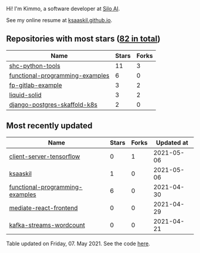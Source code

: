 Hi! I'm Kimmo, a software developer at [Silo AI](https://silo.ai/).

See my online resume at [ksaaskil.github.io](https://ksaaskil.github.io).

<!-- repositories starts -->

## Repositories with most stars ([82 in total](https://github.com/ksaaskil?tab=repositories))
| Name        | Stars           | Forks  |
| ------------- |-------------| -----|
|[shc-python-tools](https://github.com/ksaaskil/shc-python-tools)|11|3
|[functional-programming-examples](https://github.com/ksaaskil/functional-programming-examples)|6|0
|[fp-gitlab-example](https://github.com/ksaaskil/fp-gitlab-example)|3|2
|[liquid-solid](https://github.com/ksaaskil/liquid-solid)|3|2
|[django-postgres-skaffold-k8s](https://github.com/ksaaskil/django-postgres-skaffold-k8s)|2|0

<!-- repositories ends -->
<!-- recent_repositories starts -->

## Most recently updated
| Name        | Stars           | Forks  | Updated at
| ------------- |-------------| -----|-----|
|[client-server-tensorflow](https://github.com/ksaaskil/client-server-tensorflow)|0|1|2021-05-06
|[ksaaskil](https://github.com/ksaaskil/ksaaskil)|1|0|2021-05-06
|[functional-programming-examples](https://github.com/ksaaskil/functional-programming-examples)|6|0|2021-04-30
|[mediate-react-frontend](https://github.com/ksaaskil/mediate-react-frontend)|0|0|2021-04-29
|[kafka-streams-wordcount](https://github.com/ksaaskil/kafka-streams-wordcount)|0|0|2021-04-21

<!-- recent_repositories ends -->
<!-- updated_at starts -->
Table updated on Friday, 07. May 2021. See the code [here](https://github.com/ksaaskil/ksaaskil).
<!-- updated_at ends -->
